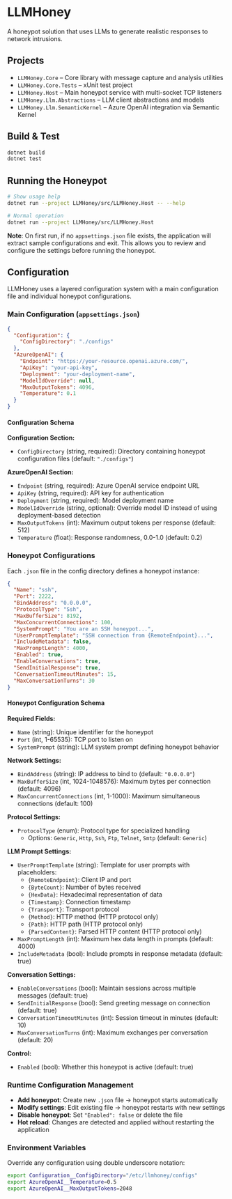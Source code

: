 # LLMHoney

A honeypot solution that uses LLMs to generate realistic responses to network intrusions.

## Projects

- `LLMHoney.Core` – Core library with message capture and analysis utilities
- `LLMHoney.Core.Tests` – xUnit test project
- `LLMHoney.Host` – Main honeypot service with multi-socket TCP listeners
- `LLMHoney.Llm.Abstractions` – LLM client abstractions and models
- `LLMHoney.Llm.SemanticKernel` – Azure OpenAI integration via Semantic Kernel

## Build & Test

```bash
dotnet build
dotnet test
```

## Running the Honeypot

```bash
# Show usage help
dotnet run --project LLMHoney/src/LLMHoney.Host -- --help

# Normal operation
dotnet run --project LLMHoney/src/LLMHoney.Host
```

**Note**: On first run, if no `appsettings.json` file exists, the application will extract sample configurations and exit. This allows you to review and configure the settings before running the honeypot.

## Configuration

LLMHoney uses a layered configuration system with a main configuration file and individual honeypot configurations.

### Main Configuration (`appsettings.json`)

```json
{
  "Configuration": {
    "ConfigDirectory": "./configs"
  },
  "AzureOpenAI": {
    "Endpoint": "https://your-resource.openai.azure.com/",
    "ApiKey": "your-api-key",
    "Deployment": "your-deployment-name",
    "ModelIdOverride": null,
    "MaxOutputTokens": 4096,
    "Temperature": 0.1
  }
}
```

#### Configuration Schema

**Configuration Section:**
- `ConfigDirectory` (string, required): Directory containing honeypot configuration files (default: `"./configs"`)

**AzureOpenAI Section:**
- `Endpoint` (string, required): Azure OpenAI service endpoint URL
- `ApiKey` (string, required): API key for authentication
- `Deployment` (string, required): Model deployment name
- `ModelIdOverride` (string, optional): Override model ID instead of using deployment-based detection
- `MaxOutputTokens` (int): Maximum output tokens per response (default: 512)
- `Temperature` (float): Response randomness, 0.0-1.0 (default: 0.2)

### Honeypot Configurations

Each `.json` file in the config directory defines a honeypot instance:

```json
{
  "Name": "ssh",
  "Port": 2222,
  "BindAddress": "0.0.0.0",
  "ProtocolType": "Ssh",
  "MaxBufferSize": 8192,
  "MaxConcurrentConnections": 100,
  "SystemPrompt": "You are an SSH honeypot...",
  "UserPromptTemplate": "SSH connection from {RemoteEndpoint}...",
  "IncludeMetadata": false,
  "MaxPromptLength": 4000,
  "Enabled": true,
  "EnableConversations": true,
  "SendInitialResponse": true,
  "ConversationTimeoutMinutes": 15,
  "MaxConversationTurns": 30
}
```

#### Honeypot Configuration Schema

**Required Fields:**
- `Name` (string): Unique identifier for the honeypot
- `Port` (int, 1-65535): TCP port to listen on
- `SystemPrompt` (string): LLM system prompt defining honeypot behavior

**Network Settings:**
- `BindAddress` (string): IP address to bind to (default: `"0.0.0.0"`)
- `MaxBufferSize` (int, 1024-1048576): Maximum bytes per connection (default: 4096)
- `MaxConcurrentConnections` (int, 1-1000): Maximum simultaneous connections (default: 100)

**Protocol Settings:**
- `ProtocolType` (enum): Protocol type for specialized handling
  - Options: `Generic`, `Http`, `Ssh`, `Ftp`, `Telnet`, `Smtp` (default: `Generic`)

**LLM Prompt Settings:**
- `UserPromptTemplate` (string): Template for user prompts with placeholders:
  - `{RemoteEndpoint}`: Client IP and port
  - `{ByteCount}`: Number of bytes received
  - `{HexData}`: Hexadecimal representation of data
  - `{Timestamp}`: Connection timestamp
  - `{Transport}`: Transport protocol
  - `{Method}`: HTTP method (HTTP protocol only)
  - `{Path}`: HTTP path (HTTP protocol only)
  - `{ParsedContent}`: Parsed HTTP content (HTTP protocol only)
- `MaxPromptLength` (int): Maximum hex data length in prompts (default: 4000)
- `IncludeMetadata` (bool): Include prompts in response metadata (default: true)

**Conversation Settings:**
- `EnableConversations` (bool): Maintain sessions across multiple messages (default: true)
- `SendInitialResponse` (bool): Send greeting message on connection (default: true)
- `ConversationTimeoutMinutes` (int): Session timeout in minutes (default: 10)
- `MaxConversationTurns` (int): Maximum exchanges per conversation (default: 20)

**Control:**
- `Enabled` (bool): Whether this honeypot is active (default: true)

### Runtime Configuration Management

- **Add honeypot**: Create new `.json` file → honeypot starts automatically
- **Modify settings**: Edit existing file → honeypot restarts with new settings
- **Disable honeypot**: Set `"Enabled": false` or delete the file
- **Hot reload**: Changes are detected and applied without restarting the application

### Environment Variables

Override any configuration using double underscore notation:

```bash
export Configuration__ConfigDirectory="/etc/llmhoney/configs"
export AzureOpenAI__Temperature=0.5
export AzureOpenAI__MaxOutputTokens=2048
```
